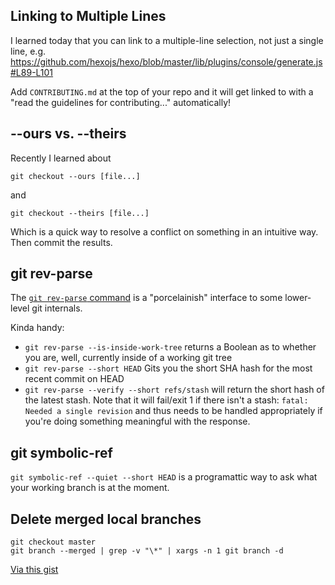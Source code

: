 ## Linking to Multiple Lines

I learned today that you can link to a multiple-line selection, not just a single line, e.g. https://github.com/hexojs/hexo/blob/master/lib/plugins/console/generate.js#L89-L101

Add `CONTRIBUTING.md` at the top of your repo and it will get linked to with a "read the guidelines for contributing..." automatically!

## --ours vs. --theirs

Recently I learned about

`git checkout --ours [file...]`

and

`git checkout --theirs [file...]`

Which is a quick way to resolve a conflict on something in an intuitive way. Then commit the results.

## git rev-parse

The [`git rev-parse` command](http://git-scm.com/docs/git-rev-parse) is a "porcelainish" interface to some lower-level git internals. 

Kinda handy:

* `git rev-parse --is-inside-work-tree` returns a Boolean as to whether you are, well, currently inside of a working git tree
* `git rev-parse --short HEAD` Gits you the short SHA hash for the most recent commit on HEAD
* `git rev-parse --verify --short refs/stash` will return the short hash of the latest stash. Note that it will fail/exit 1 if there isn't a stash: `fatal: Needed a single revision` and thus needs to be handled appropriately if you're doing something meaningful with the response.


## git symbolic-ref

`git symbolic-ref --quiet --short HEAD` is a programattic way to ask what your working branch is at the moment.

## Delete merged local branches

```
git checkout master
git branch --merged | grep -v "\*" | xargs -n 1 git branch -d
```

[Via this gist](https://gist.github.com/JoshuaEstes/2627607#delete-all-branches-that-have-been-merged)
